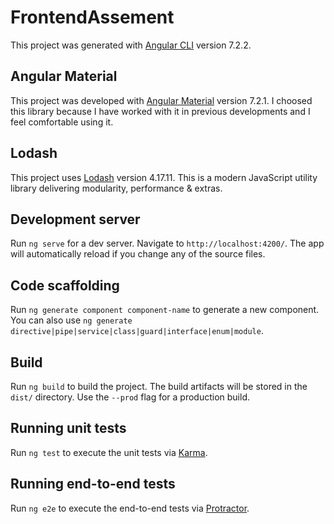 # FrontendAssement

This project was generated with [Angular CLI](https://github.com/angular/angular-cli) version 7.2.2.

## Angular Material

This project was developed with [Angular Material](https://material.angular.io/) version 7.2.1. I choosed this library because I have worked with it in previous
developments and I feel comfortable using it.

## Lodash

This project uses [Lodash](https://lodash.com/) version 4.17.11. This is a modern JavaScript utility library delivering modularity, performance & extras.

## Development server

Run `ng serve` for a dev server. Navigate to `http://localhost:4200/`. The app will automatically reload if you change any of the source files.

## Code scaffolding

Run `ng generate component component-name` to generate a new component. You can also use `ng generate directive|pipe|service|class|guard|interface|enum|module`.

## Build

Run `ng build` to build the project. The build artifacts will be stored in the `dist/` directory. Use the `--prod` flag for a production build.

## Running unit tests

Run `ng test` to execute the unit tests via [Karma](https://karma-runner.github.io).

## Running end-to-end tests

Run `ng e2e` to execute the end-to-end tests via [Protractor](http://www.protractortest.org/).